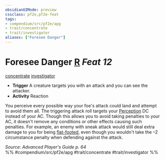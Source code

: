 ```yaml
---
obsidianUIMode: preview
cssclass: pf2e,pf2e-feat
tags:
- compendium/src/pf2e/apg
- trait/concentrate
- trait/investigator
aliases: ["Foresee Danger"]
---
```

# Foresee Danger  [R](../../Rules/core-rulebook/chapter-9-playing-the-game.md#Actions "Reaction") *Feat 12*  
[concentrate](../../Rules/traits/concentrate.md)  [investigator](../../Rules/traits/investigator-apg.md)  

- **Trigger** A creature targets you with an attack and you can see the attacker.
- **Activity** Reaction

You perceive every possible way your foe's attack could land and attempt to avoid them all. The triggering attack roll targets your [Perception](../skills.md#Perception) DC instead of your AC. Though this allows you to avoid taking penalties to your AC, it doesn't remove any conditions or other effects causing such penalties. For example, an enemy with sneak attack would still deal extra damage to you for being [flat-footed](../../Rules/conditions.md#Flat-footed), even though you wouldn't take the –2 circumstance penalty when defending against the attack.

*Source: Advanced Player's Guide p. 64*  
%% #compendium/src/pf2e/apg #trait/concentrate #trait/investigator %%